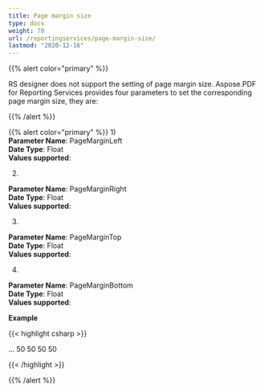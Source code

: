 ```yaml
---
title: Page margin size
type: docs
weight: 70
url: /reportingservices/page-margin-size/
lastmod: "2020-12-16"
---
```


{{% alert color="primary" %}}

RS designer does not support the setting of page margin size. Aspose.PDF for Reporting Services provides four parameters to set the corresponding page margin size, they are:

{{% /alert %}}

{{% alert color="primary" %}}
1)  
**Parameter Name**: PageMarginLeft  
**Date Type**: Float  
**Values supported**:  

2)  
**Parameter Name**: PageMarginRight  
**Date Type**: Float  
**Values supported**:  

3)  
**Parameter Name**: PageMarginTop  
**Date Type**: Float  
**Values supported**:  

4)  
**Parameter Name**: PageMarginBottom  
**Date Type**: Float  
**Values supported**:  

**Example**

{{< highlight csharp >}}

<Render>
...
<Extension Name="APPDF" Type=" Aspose.PDF.ReportingServices.Renderer,Aspose.PDF.ReportingServices">
<Configuration>
<PageMarginLeft >50</PageMarginLeft>
 <PageMarginRight >50</PageMarginRight>
 <PageMarginTop >50</PageMarginTop>
 <PageMarginBottom >50</PageMarginBottom>
</Configuration>
</Extension>
</Render>

{{< /highlight >}}

{{% /alert %}}

